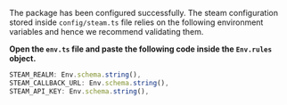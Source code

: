 The package has been configured successfully. The steam configuration stored inside `config/steam.ts` file relies on the following environment variables and hence we recommend validating them.

**Open the `env.ts` file and paste the following code inside the `Env.rules` object.**

```ts
STEAM_REALM: Env.schema.string(),
STEAM_CALLBACK_URL: Env.schema.string(),
STEAM_API_KEY: Env.schema.string(),
```